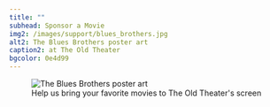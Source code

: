 ```yaml
---
title: ""
subhead: Sponsor a Movie
img2: /images/support/blues_brothers.jpg
alt2: The Blues Brothers poster art
caption2: at The Old Theater
bgcolor: 0e4d99
---
```

         
<figure>
  <img
    src="/images/support/blues_brothers.jpg"
    alt="The Blues Brothers poster art"
    loading="lazy"
  />
  <figcaption class="italic">
     Help us bring your favorite movies to The Old Theater's screen
  </figcaption>
</figure>
